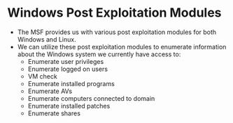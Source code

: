 # Windows Post Exploitation Modules

- The MSF provides us with various post exploitation modules for both Windows and Linux.
- We can utilize these post exploitation modules to enumerate information about the Windows system we currently have access to:
  - Enumerate user privileges
  - Enumerate logged on users
  - VM check
  - Enumerate installed programs
  - Enumerate AVs
  - Enumerate computers connected to domain
  - Enumerate installed patches
  - Enumerate shares


